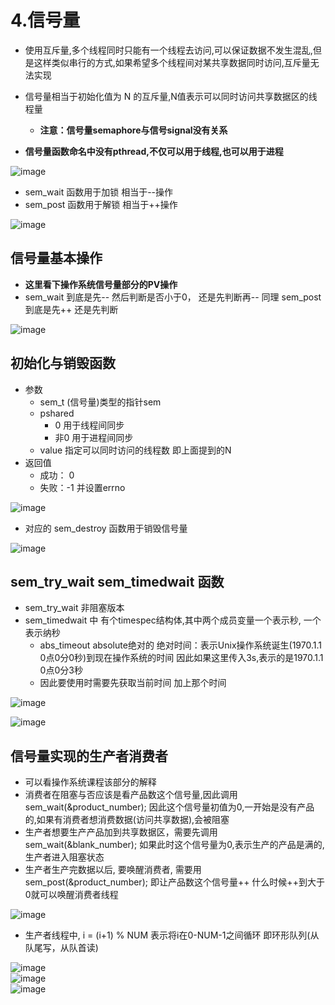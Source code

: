 # 4.信号量  

* 使用互斥量,多个线程同时只能有一个线程去访问,可以保证数据不发生混乱,但是这样类似串行的方式,如果希望多个线程间对某共享数据同时访问,互斥量无法实现  
* 信号量相当于初始化值为 N 的互斥量,N值表示可以同时访问共享数据区的线程量    
    * **注意：信号量semaphore与信号signal没有关系**  

* **信号量函数命名中没有pthread,不仅可以用于线程,也可以用于进程**

![image](https://user-images.githubusercontent.com/58176267/174240045-ea533e93-fe98-411c-8d44-b1ceb8f0c211.png)  

* sem_wait 函数用于加锁 相当于--操作
* sem_post 函数用于解锁 相当于++操作

![image](https://user-images.githubusercontent.com/58176267/174240996-52bd7180-c88e-4511-b379-72bb01b6150e.png)  


## 信号量基本操作  

* **这里看下操作系统信号量部分的PV操作**  
* sem_wait 到底是先--  然后判断是否小于0，  还是先判断再--   同理 sem_post 到底是先++ 还是先判断  

![image](https://user-images.githubusercontent.com/58176267/174241695-583de6d3-896b-4f0a-b08f-e445d44f706f.png)  



## 初始化与销毁函数    

* 参数  
    * sem_t (信号量)类型的指针sem
    * pshared   
        * 0  用于线程间同步  
        * 非0  用于进程间同步  
    * value   指定可以同时访问的线程数  即上面提到的N  
* 返回值 
    * 成功： 0
    * 失败：-1  并设置errno   

![image](https://user-images.githubusercontent.com/58176267/174242312-6daddb58-982c-416a-9bf6-6e83661276a3.png)  


* 对应的 sem_destroy 函数用于销毁信号量  

![image](https://user-images.githubusercontent.com/58176267/174243141-f6aa7b93-bbcc-4686-8bdd-e5777175114a.png)


##  sem_try_wait   sem_timedwait 函数  

* sem_try_wait  非阻塞版本  
* sem_timedwait  中 有个timespec结构体,其中两个成员变量一个表示秒, 一个表示纳秒  
    * abs_timeout  absolute绝对的  绝对时间：表示Unix操作系统诞生(1970.1.1 0点0分0秒)到现在操作系统的时间  因此如果这里传入3s,表示的是1970.1.1 0点0分3秒  
    * 因此要使用时需要先获取当前时间 加上那个时间

![image](https://user-images.githubusercontent.com/58176267/174243280-0788c159-67e4-4752-8e65-14df6659d3f8.png)  

![image](https://user-images.githubusercontent.com/58176267/174244493-dceeac3f-30fb-4dd4-82c7-6180247325d2.png)  



## 信号量实现的生产者消费者  

* 可以看操作系统课程该部分的解释  
* 消费者在阻塞与否应该是看产品数这个信号量,因此调用 sem_wait(&product_number);  因此这个信号量初值为0,一开始是没有产品的,如果有消费者想消费数据(访问共享数据),会被阻塞  
* 生产者想要生产产品加到共享数据区，需要先调用 sem_wait(&blank_number); 如果此时这个信号量为0,表示生产的产品是满的,生产者进入阻塞状态
* 生产者生产完数据以后, 要唤醒消费者, 需要用 sem_post(&product_number); 即让产品数这个信号量++  什么时候++到大于0就可以唤醒消费者线程   

![image](https://user-images.githubusercontent.com/58176267/174248817-c85b519c-9cec-4cc6-a381-dde59be4a5e9.png)  


* 生产者线程中, i = (i+1) % NUM  表示将i在0-NUM-1之间循环  即环形队列(从队尾写，从队首读)  

![image](https://user-images.githubusercontent.com/58176267/174250066-794eb8a2-fcac-4993-8685-c59be214839d.png)  
![image](https://user-images.githubusercontent.com/58176267/174249261-f1659520-a811-4e77-b7f1-0c367b67bbb9.png)  
![image](https://user-images.githubusercontent.com/58176267/174245145-89ac1aa2-eb6e-4d4d-8028-84a01fbd8c8f.png)  






















